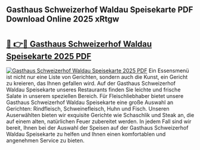 ## Gasthaus Schweizerhof Waldau Speisekarte PDF Download Online 2025 xRtgw

# <h2><a href="http://gc5hm5p.nevu.top/?p=Gasthaus+Schweizerhof+Waldau+Speisekarte">🔗 👉🔴 Gasthaus Schweizerhof Waldau Speisekarte 2025 PDF</a></h2>

[![Gasthaus Schweizerhof Waldau Speisekarte 2025 PDF](https://i.imgur.com/dBaPXMq.png)](http://gc5hm5p.nevu.top/?p=Gasthaus+Schweizerhof+Waldau+Speisekarte)
Ein Essensmenü ist nicht nur eine Liste von Gerichten, sondern auch die Kunst, ein Gericht zu kreieren, das Ihnen gefallen wird. Auf der Gasthaus Schweizerhof Waldau Speisekarte unseres Restaurants finden Sie leichte und frische Salate in unserem speziellen Bereich. Für Fleischliebhaber bietet unsere Gasthaus Schweizerhof Waldau Speisekarte eine große Auswahl an Gerichten: Rindfleisch, Schweinefleisch, Huhn und Fisch. Unseren Auserwählten bieten wir exquisite Gerichte wie Schaschlik und Steak an, die auf einem alten, natürlichen Feuer zubereitet werden. In jedem Fall sind wir bereit, Ihnen bei der Auswahl der Speisen auf der Gasthaus Schweizerhof Waldau Speisekarte zu helfen und Ihnen einen komfortablen und angenehmen Service zu bieten.
